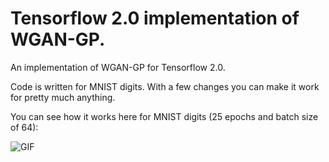 # Tensorflow 2.0 implementation of WGAN-GP.
An implementation of WGAN-GP for Tensorflow 2.0.

Code is written for MNIST digits. With a few changes you can make it work for pretty much anything.

You can see how it works here for MNIST digits (25 epochs and batch size of 64):

![GIF](https://i.imgur.com/ueCCR2A.gif)
